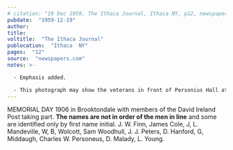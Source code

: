 ```yaml
---
# citation: "19 Dec 1959, The Ithaca Journal, Ithaca NY, p12, newspapers.com."
pubdate:  "1959-12-19"
author: 
title: 
voltitle:  "The Ithaca Journal"
publocation:  "Ithaca  NY"
pages:  "12"
source:  "newspapers.com"
notes: >-

  - Emphasis added.

  - This photograph may show the veterans in front of Personius Hall at present day 559 Brooktondale Road. From Molly Adams' research notes in the Caroline History Room: "Walker Personius was a Civil War veteran and the village postmaster in 1882. He seems to have been the owner of Mott's original store which he called Personius Hall. The building had a large meeting space on the second floor, with seats that folded down from the wall. Memorial Day (then called Decoration Day) processions always formed in front of that building (see photo) and perhaps the David Ireland Post of Civil War Veterans met in that building. It seems clear that the post office was still at 559 Brooktondale Road in 1882." I don't know what photo was being referenced in the preceding passage. Walker Personius was also a charter member of the Congregational Church of Mott's Corners, presently called Caroline Valley Community Church.
---
```


MEMORIAL DAY 1906 in Brooktondale with members of the David Ireland Post taking part. **The names are not in order of the men in line** and some are identified only by first name initial. J. W. Finn, James Cole, J, L. Mandeville, W, B, Wolcott, Sam Woodhull, J. J. Peters, D. Hanford, G, Middaugh, Charles W. Personeus, D. Malady, L. Young.

